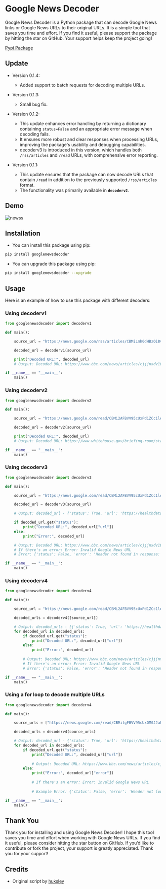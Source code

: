 # Google News Decoder

Google News Decoder is a Python package that can decode Google News links or Google News URLs to their original URLs. It is a simple tool that saves you time and effort. If you find it useful, please support the package by hitting the star on GitHub. Your support helps keep the project going!

[Pypi Package](https://pypi.org/project/googlenewsdecoder/)

## Update

- Version 0.1.4:

  - Added support to batch requests for decoding multiple URLs.

- Version 0.1.3:

  - Small bug fix.

- Version 0.1.2:

  - This update enhances error handling by returning a dictionary containing `status=False` and an appropriate error message when decoding fails.
  - It ensures more robust and clear responses when processing URLs, improving the package's usability and debugging capabilities.
  - decoderv3 is introduced in this version, which handles both `/rss/articles` and `/read` URLs, with comprehensive error reporting.

- Version 0.1.1:
  - This update ensures that the package can now decode URLs that contain `/read` in addition to the previously supported `/rss/articles` format.
  - The functionality was primarily available in **`decoderv2`**.

## Demo

![newss](https://github.com/user-attachments/assets/d85c5abe-8c24-45a2-bee7-d951c0bdf5b9)

## Installation

- You can install this package using pip:

```sh
pip install googlenewsdecoder
```

- You can upgrade this package using pip:

```sh
pip install googlenewsdecoder --upgrade
```

## Usage

Here is an example of how to use this package with different decoders:

### Using decoderv1

```python
from googlenewsdecoder import decoderv1

def main():

    source_url = "https://news.google.com/rss/articles/CBMiLmh0dHBzOi8vd3d3LmJiYy5jb20vbmV3cy9hcnRpY2xlcy9jampqbnhkdjE4OG_SATJodHRwczovL3d3dy5iYmMuY29tL25ld3MvYXJ0aWNsZXMvY2pqam54ZHYxODhvLmFtcA?oc=5"

    decoded_url = decoderv1(source_url)

    print("Decoded URL:", decoded_url)
    # Output: Decoded URL: https://www.bbc.com/news/articles/cjjjnxdv188o

if __name__ == "__main__":
    main()
```

### Using decoderv2

```python
from googlenewsdecoder import decoderv2

def main():

    source_url = "https://news.google.com/read/CBMi2AFBVV95cUxPd1ZCc1loODVVNHpnbFFTVHFkTG94eWh1NWhTeE9yT1RyNTRXMVV2S1VIUFM3ZlVkVjl6UHh3RkJ0bXdaTVRlcHBjMWFWTkhvZWVuM3pBMEtEdlllRDBveGdIUm9GUnJ4ajd1YWR5cWs3VFA5V2dsZnY1RDZhVDdORHRSSE9EalF2TndWdlh4bkJOWU5UMTdIV2RCc285Q2p3MFA4WnpodUNqN1RNREMwa3d5T2ZHS0JlX0MySGZLc01kWDNtUEkzemtkbWhTZXdQTmdfU1JJaXY?hl=en-US&gl=US&ceid=US%3Aen"

    decoded_url = decoderv2(source_url)

    print("Decoded URL:", decoded_url)
    # Output: Decoded URL: https://www.whitehouse.gov/briefing-room/statements-releases/2024/08/15/statement-from-president-joe-biden-on-lower-prescription-drug-prices/

if __name__ == "__main__":
    main()
```

### Using decoderv3

```python
from googlenewsdecoder import decoderv3

def main():

    source_url = "https://news.google.com/read/CBMi2AFBVV95cUxPd1ZCc1loODVVNHpnbFFTVHFkTG94eWh1NWhTeE9yT1RyNTRXMVV2S1VIUFM3ZlVkVjl6UHh3RkJ0bXdaTVRlcHBjMWFWTkhvZWVuM3pBMEtEdlllRDBveGdIUm9GUnJ4ajd1YWR5cWs3VFA5V2dsZnY1RDZhVDdORHRSSE9EalF2TndWdlh4bkJOWU5UMTdIV2RCc285Q2p3MFA4WnpodUNqN1RNREMwa3d5T2ZHS0JlX0MySGZLc01kWDNtUEkzemtkbWhTZXdQTmdfU1JJaXY?hl=en-US&gl=US&ceid=US%3Aen"

    decoded_url = decoderv3(source_url)

    # Output: decoded_url - {'status': True, 'url': 'https://healthdatamanagement.com/articles/empowering-the-quintuple-aim-embracing-an-essential-architecture/'}

    if decoded_url.get("status"):
        print("Decoded URL:", decoded_url["url"])
    else:
        print("Error:", decoded_url)

    # Output: Decoded URL: https://www.bbc.com/news/articles/cjjjnxdv188o
    # If there's an error: Error: Invalid Google News URL
    # Error: {'status': False, 'error': 'Header not found in response: )]}\'\n\n[["wrb.fr","Fbv4je",null,null,null,[3],"generic"],["di",20],["af.httprm",19,"-3096564523984356080",33]]'}

if __name__ == "__main__":
    main()
```

### Using decoderv4

```python
from googlenewsdecoder import decoderv4

def main():

    source_url = "https://news.google.com/read/CBMi2AFBVV95cUxPd1ZCc1loODVVNHpnbFFTVHFkTG94eWh1NWhTeE9yT1RyNTRXMVV2S1VIUFM3ZlVkVjl6UHh3RkJ0bXdaTVRlcHBjMWFWTkhvZWVuM3pBMEtEdlllRDBveGdIUm9GUnJ4ajd1YWR5cWs3VFA5V2dsZnY1RDZhVDdORHRSSE9EalF2TndWdlh4bkJOWU5UMTdIV2RCc285Q2p3MFA4WnpodUNqN1RNREMwa3d5T2ZHS0JlX0MySGZLc01kWDNtUEkzemtkbWhTZXdQTmdfU1JJaXY?hl=en-US&gl=US&ceid=US%3Aen"

    decoded_urls = decoderv4([source_url])

    # Output: decoded_urls - [{'status': True, 'url': 'https://healthdatamanagement.com/articles/empowering-the-quintuple-aim-embracing-an-essential-architecture/'}]
    for decoded_url in decoded_urls:
        if decoded_url.get("status"):
            print("Decoded URL:", decoded_url["url"])
        else:
            print("Error:", decoded_url)
    
        # Output: Decoded URL: https://www.bbc.com/news/articles/cjjjnxdv188o
        # If there's an error: Error: Invalid Google News URL
        # Error: {'status': False, 'error': 'Header not found in response: )]}\'\n\n[["wrb.fr","Fbv4je",null,null,null,[3],"generic"],["di",20],["af.httprm",19,"-3096564523984356080",33]]'}

if __name__ == "__main__":
    main()
```

### Using a for loop to decode multiple URLs

```python
from googlenewsdecoder import decoderv4

def main():

    source_urls = ["https://news.google.com/read/CBMilgFBVV95cUxOM0JJaFRwV2dqRDk5dEFpWmF1cC1IVml5WmVtbHZBRXBjZHBfaUsyalRpa1I3a2lKM1ZnZUI4MHhPU2sydi1nX3JrYU0xWjhLaHNfU0N6cEhOYVE2TEptRnRoZGVTU3kzZGJNQzc2aDZqYjJOR0xleTdsemdRVnJGLTVYTEhzWGw4Z19lR3AwR0F1bXlyZ0HSAYwBQVVfeXFMTXlLRDRJUFN5WHg3ZTI0X1F4SjN6bmFIck1IaGxFVVZyOFQxdk1JT3JUbl91SEhsU0NpQzkzRFdHSEtjVGhJNzY4ZTl6eXhESUQ3XzdWVTBGOGgwSmlXaVRmU3BsQlhPVjV4VWxET3FQVzJNbm5CUDlUOHJUTExaME5YbjZCX1NqOU9Ta3U?hl=en-US&gl=US&ceid=US%3Aen","https://news.google.com/read/CBMiiAFBVV95cUxQOXZLdC1hSzFqQVVLWGJVZzlPaDYyNjdWTURScV9BbVp0SWhFNzZpSWZxSzdhc0tKbVlHMU13NmZVOFdidFFkajZPTm9SRnlZMWFRZ01CVHh0dXU0TjNVMUxZNk9Ibk5DV3hrYlRiZ20zYkIzSFhMQVVpcTFPc00xQjhhcGV1aXM00gF_QVVfeXFMTmtFQXMwMlY1el9WY0VRWEh5YkxXbHF0SjFLQVByNk1xS3hpdnBuUDVxOGZCQXl1QVFXaUVpbk5lUGgwRVVVT25tZlVUVWZqQzc4cm5MSVlfYmVlclFTOUFmTHF4eTlfemhTa2JKeG14bmNabENkSmZaeHB4WnZ5dw?hl=en-US&gl=US&ceid=US%3Aen"]

    decoded_urls = decoderv4(source_urls)

    # Output: decoded_url - {'status': True, 'url': 'https://healthdatamanagement.com/articles/empowering-the-quintuple-aim-embracing-an-essential-architecture/'}
    for decoded_url in decoded_urls:
        if decoded_url.get("status"):
            print("Decoded URL:", decoded_url["url"])
    
            # Output: Decoded URL: https://www.bbc.com/news/articles/cjjjnxdv188o
        else:
            print("Error:", decoded_url["error"])
    
            # If there's an error: Error: Invalid Google News URL
    
            # Example Error: {'status': False, 'error': 'Header not found in response: )]}\'\n\n[["wrb.fr","Fbv4je",null,null,null,[3],"generic"],["di",20],["af.httprm",19,"-3096564523984356080",33]]'}

if __name__ == "__main__":
    main()
```

## Thank You

Thank you for installing and using Google News Decoder! I hope this tool saves you time and effort when working with Google News URLs. If you find it useful, please consider hitting the star button on GitHub. If you’d like to contribute or fork the project, your support is greatly appreciated. Thank you for your support!

## Credits

- Original script by [huksley](https://gist.github.com/huksley/)
